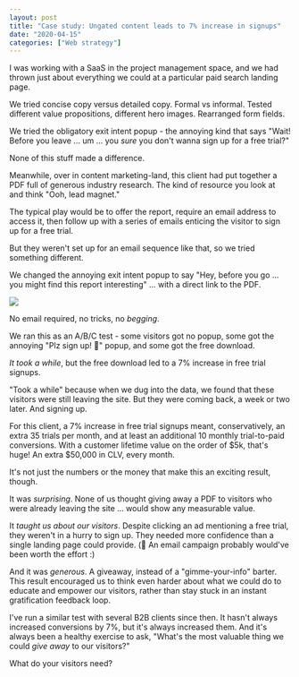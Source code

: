 ```yaml
---
layout: post
title: "Case study: Ungated content leads to 7% increase in signups"
date: "2020-04-15"
categories: ["Web strategy"]
---
```


I was working with a SaaS in the project management space, and we had thrown just about everything we could at a particular paid search landing page.

We tried concise copy versus detailed copy. Formal vs informal. Tested different value propositions, different hero images. Rearranged form fields.

We tried the obligatory exit intent popup - the annoying kind that says "Wait! Before you leave ... um ... you _sure_ you don't wanna sign up for a free trial?"

None of this stuff made a difference.

Meanwhile, over in content marketing-land, this client had put together a PDF full of generous industry research. The kind of resource you look at and think "Ooh, lead magnet."

The typical play would be to offer the report, require an email address to access it, then follow up with a series of emails enticing the visitor to sign up for a free trial.

But they weren't set up for an email sequence like that, so we tried something different.

We changed the annoying exit intent popup to say "Hey, before you go ... you might find this report interesting" ... with a direct link to the PDF.

![](/images/Screen-Shot-2020-04-15-at-10.06.38-AM-1-1024x517.png)

No email required, no tricks, no _begging_.

We ran this as an A/B/C test - some visitors got no popup, some got the annoying "Plz sign up! 🙏" popup, and some got the free download.

_It took a while_, but the free download led to a 7% increase in free trial signups.

"Took a while" because when we dug into the data, we found that these visitors were still leaving the site. But they were coming back, a week or two later. And signing up.

For this client, a 7% increase in free trial signups meant, conservatively, an extra 35 trials per month, and at least an additional 10 monthly trial-to-paid conversions. With a customer lifetime value on the order of $5k, that's huge! An extra $50,000 in CLV, every month.

It's not just the numbers or the money that make this an exciting result, though.

It was _surprising_. None of us thought giving away a PDF to visitors who were already leaving the site ... would show any measurable value.

It _taught us about our visitors_. Despite clicking an ad mentioning a free trial, they weren't in a hurry to sign up. They needed more confidence than a single landing page could provide. (🤔 An email campaign probably would've been worth the effort :)

And it was _generous_. A giveaway, instead of a "gimme-your-info" barter. This result encouraged us to think even harder about what we could do to educate and empower our visitors, rather than stay stuck in an instant gratification feedback loop.

I've run a similar test with several B2B clients since then. It hasn't always increased conversions by 7%, but it's always increased them. And it's always been a healthy exercise to ask, "What's the most valuable thing we could _give away_ to our visitors?"

What do your visitors need?
